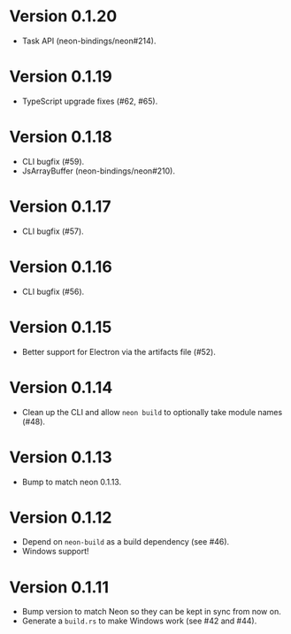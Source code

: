 # Version 0.1.20

* Task API (neon-bindings/neon#214).

# Version 0.1.19

* TypeScript upgrade fixes (#62, #65).

# Version 0.1.18

* CLI bugfix (#59).
* JsArrayBuffer (neon-bindings/neon#210).

# Version 0.1.17

* CLI bugfix (#57).

# Version 0.1.16

* CLI bugfix (#56).

# Version 0.1.15

* Better support for Electron via the artifacts file (#52).

# Version 0.1.14

* Clean up the CLI and allow `neon build` to optionally take module names (#48).

# Version 0.1.13

* Bump to match neon 0.1.13.

# Version 0.1.12

* Depend on `neon-build` as a build dependency (see #46).
* Windows support!

# Version 0.1.11

* Bump version to match Neon so they can be kept in sync from now on.
* Generate a `build.rs` to make Windows work (see #42 and #44).
